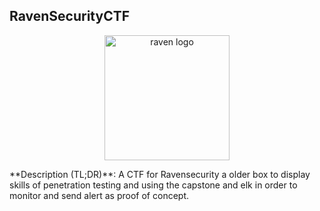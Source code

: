 ## RavenSecurityCTF
<p align="center">
  <img width="200" src="https://cdn.discordapp.com/attachments/1002356492344770703/1002956300226924604/unknown.png" alt="raven logo">
</p>
**Description (TL;DR)**:
A CTF for Ravensecurity a older box to display skills of penetration testing and using the capstone and elk in order to monitor and send alert as proof of concept. 


